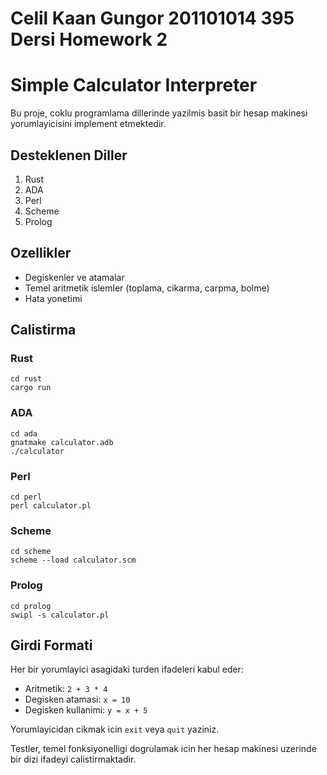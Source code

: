 # Celil Kaan Gungor 201101014 395 Dersi Homework 2
# Simple Calculator Interpreter

Bu proje, coklu programlama dillerinde yazilmis basit bir hesap makinesi yorumlayicisini implement etmektedir.

## Desteklenen Diller

1. Rust
2. ADA
3. Perl
4. Scheme
5. Prolog

## Ozellikler

- Degiskenler ve atamalar
- Temel aritmetik islemler (toplama, cikarma, carpma, bolme)
- Hata yonetimi

## Calistirma

### Rust
```
cd rust
cargo run
```

### ADA
```
cd ada
gnatmake calculator.adb
./calculator
```

### Perl
```
cd perl
perl calculator.pl
```

### Scheme
```
cd scheme
scheme --load calculator.scm
```

### Prolog
```
cd prolog
swipl -s calculator.pl
```

## Girdi Formati

Her bir yorumlayici asagidaki turden ifadeleri kabul eder:
- Aritmetik: `2 + 3 * 4`
- Degisken atamasi: `x = 10`
- Degisken kullanimi: `y = x + 5`

Yorumlayicidan cikmak icin `exit` veya `quit` yaziniz.


Testler, temel fonksiyonelligi dogrulamak icin her hesap makinesi uzerinde bir dizi ifadeyi calistirmaktadir.